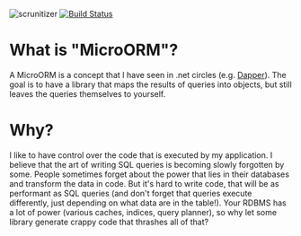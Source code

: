 ![scrunitizer](https://scrutinizer-ci.com/g/Agares/MicroORM/badges/quality-score.png?b=master)
[![Build Status](https://travis-ci.org/Agares/MicroORM.svg?branch=master)](https://travis-ci.org/Agares/MicroORM)

# What is "MicroORM"?
A MicroORM is a concept that I have seen in .net circles (e.g. [Dapper](https://github.com/StackExchange/dapper-dot-net)).
The goal is to have a library that maps the results of queries into objects, but still leaves the queries themselves to yourself.

# Why?
I like to have control over the code that is executed by my application. 
I believe that the art of writing SQL queries is becoming slowly forgotten by some.
People sometimes forget about the power that lies in their databases and transform the data in code.
But it's hard to write code, that will be as performant as SQL queries 
(and don't forget that queries execute differently, just depending on what data are in the table!). 
Your RDBMS has a lot of power (various caches, indices, query planner), so why let some library generate crappy code that thrashes all of that?
